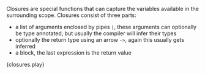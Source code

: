 Closures are special functions that can capture the variables available in the
surrounding scope. Closures consist of three parts:

* a list of arguments enclosed by pipes `|`, these arguments can optionally be
  type annotated, but usually the compiler will infer their types
* optionally the return type using an arrow `->`, again this usually gets
  inferred
* a block, the last expression is the return value

{closures.play}
